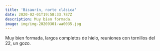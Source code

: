```yaml
---
title: 'Bisaurín, norte clásica'
date: 2020-02-01T19:58:33.787Z
description: Muy bien formada.
image: img/img-20200301-wa0035.jpg
---
```

Muy bien formada, largos completos de hielo, reuniones con tornillos del 22, un gozo.